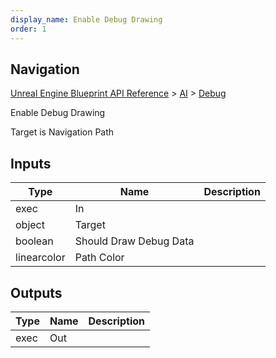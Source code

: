 ```yaml
---
display_name: Enable Debug Drawing
order: 1
---
```

## Navigation

[Unreal Engine Blueprint API Reference](https://dev.epicgames.com/documentation/en-us/unreal-engine/BlueprintAPI) > [AI](https://dev.epicgames.com/documentation/en-us/unreal-engine/BlueprintAPI/AI) > [Debug](https://dev.epicgames.com/documentation/en-us/unreal-engine/BlueprintAPI/AI/Debug)

Enable Debug Drawing

Target is Navigation Path

## Inputs

| Type | Name | Description |
| --- | --- | --- |
| exec | In |  |
| object | Target |  |
| boolean | Should Draw Debug Data |  |
| linearcolor | Path Color |  |

## Outputs

| Type | Name | Description |
| --- | --- | --- |
| exec | Out |  |

